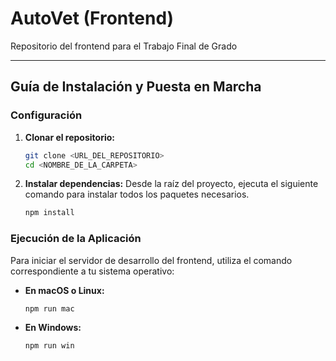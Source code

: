 # AutoVet (Frontend)

Repositorio del frontend para el Trabajo Final de Grado

---

## Guía de Instalación y Puesta en Marcha

### Configuración

1.  **Clonar el repositorio:**
    ```bash
    git clone <URL_DEL_REPOSITORIO>
    cd <NOMBRE_DE_LA_CARPETA>
    ```

2.  **Instalar dependencias:**
    Desde la raíz del proyecto, ejecuta el siguiente comando para instalar todos los paquetes necesarios.
    ```bash
    npm install
    ```

### Ejecución de la Aplicación


Para iniciar el servidor de desarrollo del frontend, utiliza el comando correspondiente a tu sistema operativo:

-   **En macOS o Linux:**
    ```bash
    npm run mac
    ```
-   **En Windows:**
    ```bash
    npm run win
    ```
